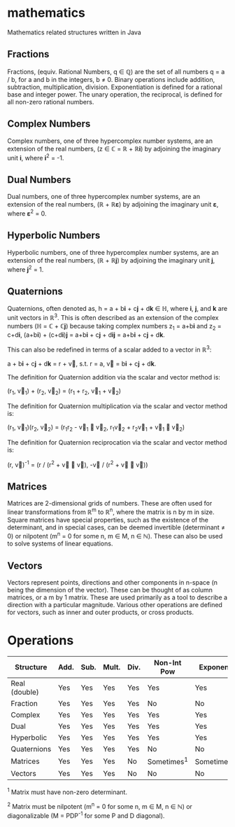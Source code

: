 # mathematics
Mathematics related structures written in Java

## Fractions

Fractions, (equiv. Rational Numbers, q &#x2208; &#x211a;) are the set of all numbers q = a / b, for a and b in the integers, b &ne; 0. Binary operations include addition, subtraction, multiplication, division. Exponentiation is defined for a rational base and integer power. The unary operation, the reciprocal, is defined for all non-zero rational numbers.

## Complex Numbers

Complex numbers, one of three hypercomplex number systems, are an extension of the real numbers, (z &#x2208; &#8450; = &#x211D; + &#x211D;**i**) by adjoining the imaginary unit **i**, where **i**<sup>2</sup> = -1.

## Dual Numbers

Dual numbers, one of three hypercomplex number systems, are an extension of the real numbers, (&#x211D; + &#x211D;**&epsi;**) by adjoining the imaginary unit **&epsi;**, where **&epsi;**<sup>2</sup> = 0.

## Hyperbolic Numbers

Hyperbolic numbers, one of three hypercomplex number systems, are an extension of the real numbers, (&#x211D; + &#x211D;**j**) by adjoining the imaginary unit **j**, where **j**<sup>2</sup> = 1.

## Quaternions

Quaternions, often denoted as, h =
a + b**i** + c**j** + d**k** &#x2208; &#x210d;,
where **i**, **j**, and **k** are unit vectors in &#x211d;<sup>3</sup>. This is often described as an extension of the complex numbers (&#x210d; = &#x2102; + &#x2102;**j**) because taking complex numbers z<sub>1</sub> = a+b**i** and z<sub>2</sub> = c+d**i**, (a+b**i**) + (c+d**i**)**j** = a+b**i** + c**j** + d**ij** = a+b**i** + c**j** + d**k**.

This can also be redefined in terms of a scalar added to a vector in &#x211d;<sup>3</sup>:

a + b**i** + c**j** + d**k** = r + v&#8407;, s.t. r = a, v&#8407; = b**i** + c**j** + d**k**.

The definition for Quaternion addition via the scalar and vector method is:

(r<sub>1</sub>, v&#8407;<sub>1</sub>) + (r<sub>2</sub>, v&#8407;<sub>2</sub>) = (r<sub>1</sub> + r<sub>2</sub>, v&#8407;<sub>1</sub> + v&#8407;<sub>2</sub>)

The definition for Quaternion multiplication via the scalar and vector method is:

(r<sub>1</sub>, v&#8407;<sub>1</sub>)(r<sub>2</sub>, v&#8407;<sub>2</sub>) = (r<sub>1</sub>r<sub>2</sub> - v&#8407;<sub>1</sub> &#x22c5; v&#8407;<sub>2</sub>, r<sub>1</sub>v&#8407;<sub>2</sub> + r<sub>2</sub>v&#8407;<sub>1</sub> + v&#8407;<sub>1</sub> &#x2a2f; v&#8407;<sub>2</sub>)

The definition for Quaternion reciprocation via the scalar and vector method is:

 (r, v&#8407;)<sup>-1</sup> = (r / (r<sup>2</sup> + v&#8407; &#x22c5; v&#8407;), -v&#8407; / (r<sup>2</sup> + v&#8407; &#x22c5; v&#8407;))

## Matrices

Matrices are 2-dimensional grids of numbers. These are often used for linear transformations from &#x211D;<sup>m</sup> to &#x211D;<sup>n</sup>, where the matrix is n by m in size. Square matrices have special properties, such as the existence of the determinant, and in special cases, can be deemed invertible (determinant &ne; 0) or nilpotent (m<sup>n</sup> = 0 for some n, m &#x2208; M, n &#x2208; &#x2115;). These can also be used to solve systems of linear equations. 

## Vectors

Vectors represent points, directions and other components in n-space (n being the dimension of the vector). These can be thought of as column matrices, or a m by 1 matrix. These are used primarily as a tool to describe a direction with a particular magnitude. Various other operations are defined for vectors, such as inner and outer products, or cross products.

# Operations

| Structure     | Add. | Sub. | Mult. | Div. | Non-Int Pow | Exponent |
|---------------|------|------|-------|------|-------------|----------|
| Real (double) | Yes  | Yes  | Yes   | Yes  | Yes         | Yes      |
| Fraction      | Yes  | Yes  | Yes   | Yes  | No          | No       |
| Complex       | Yes  | Yes  | Yes   | Yes  | Yes         | Yes      |
| Dual          | Yes  | Yes  | Yes   | Yes  | Yes         | Yes      |
| Hyperbolic    | Yes  | Yes  | Yes   | Yes  | Yes         | Yes      |
| Quaternions   | Yes  | Yes  | Yes   | Yes  | No          | No       |
| Matrices      | Yes  | Yes  | Yes   | No   | Sometimes<sup>1</sup>| Sometimes<sup>2</sup> |
| Vectors       | Yes  | Yes  | Yes   | No   | No          | No       |

<sup>1</sup> Matrix must have non-zero determinant.

<sup>2</sup> Matrix must be nilpotent (m<sup>n</sup> = 0 for some n, m &#x2208; M, n &#x2208; &#x2115;) or diagonalizable (M = PDP<sup>-1</sup> for some P and D diagonal).
